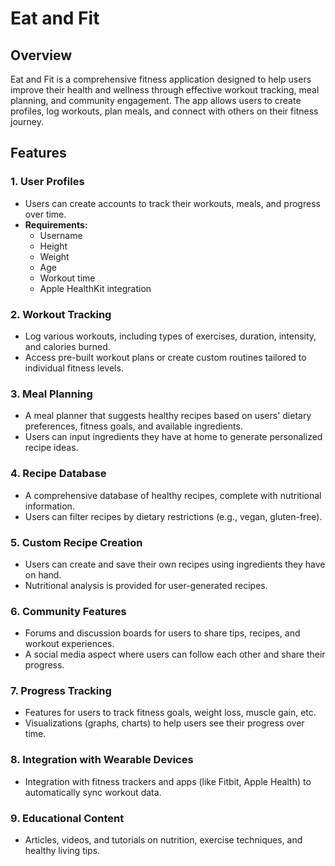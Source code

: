 # Eat and Fit

## Overview
Eat and Fit is a comprehensive fitness application designed to help users improve their health and wellness through effective workout tracking, meal planning, and community engagement. The app allows users to create profiles, log workouts, plan meals, and connect with others on their fitness journey.

## Features

### 1. User Profiles
- Users can create accounts to track their workouts, meals, and progress over time.
- **Requirements:** 
  - Username
  - Height
  - Weight
  - Age
  - Workout time
  - Apple HealthKit integration

### 2. Workout Tracking
- Log various workouts, including types of exercises, duration, intensity, and calories burned.
- Access pre-built workout plans or create custom routines tailored to individual fitness levels.

### 3. Meal Planning
- A meal planner that suggests healthy recipes based on users' dietary preferences, fitness goals, and available ingredients.
- Users can input ingredients they have at home to generate personalized recipe ideas.

### 4. Recipe Database
- A comprehensive database of healthy recipes, complete with nutritional information.
- Users can filter recipes by dietary restrictions (e.g., vegan, gluten-free).

### 5. Custom Recipe Creation
- Users can create and save their own recipes using ingredients they have on hand.
- Nutritional analysis is provided for user-generated recipes.

### 6. Community Features
- Forums and discussion boards for users to share tips, recipes, and workout experiences.
- A social media aspect where users can follow each other and share their progress.

### 7. Progress Tracking
- Features for users to track fitness goals, weight loss, muscle gain, etc.
- Visualizations (graphs, charts) to help users see their progress over time.

### 8. Integration with Wearable Devices
- Integration with fitness trackers and apps (like Fitbit, Apple Health) to automatically sync workout data.

### 9. Educational Content
- Articles, videos, and tutorials on nutrition, exercise techniques, and healthy living tips.

